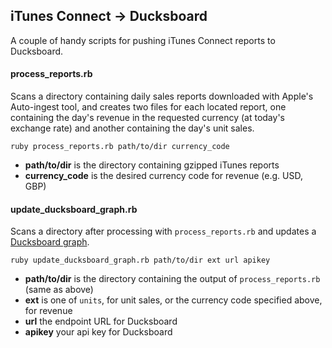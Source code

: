## iTunes Connect -> Ducksboard

A couple of handy scripts for pushing iTunes Connect reports to Ducksboard.

#### process_reports.rb
Scans a directory containing daily sales reports downloaded with Apple's Auto-ingest tool, and creates two files for each located report, one containing the day's revenue in the requested currency (at today's exchange rate) and another containing the day's unit sales.

    ruby process_reports.rb path/to/dir currency_code
    
   + **path/to/dir** is the directory containing gzipped iTunes reports
   + **currency_code** is the desired currency code for revenue (e.g. USD, GBP)
   
#### update_ducksboard_graph.rb
Scans a directory after processing with `process_reports.rb` and updates a [Ducksboard graph](https://support.ducksboard.com/entries/20184523-api-reference).

    ruby update_ducksboard_graph.rb path/to/dir ext url apikey
    
   + **path/to/dir** is the directory containing the output of `process_reports.rb` (same as above)
   + **ext** is one of `units`, for unit sales, or the currency code specified above, for revenue
   + **url** the endpoint URL for Ducksboard
   + **apikey** your api key for Ducksboard